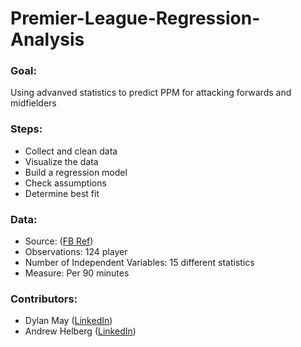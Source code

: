 # Premier-League-Regression-Analysis

### Goal:

Using advanved statistics to predict PPM for attacking forwards and midfielders

### Steps:

- Collect and clean data
- Visualize the data
- Build a regression model
- Check assumptions
- Determine best fit

### Data:

- Source: ([FB Ref](https://fbref.com/en/comps/9/10728/2020-2021-Premier-League-Stats))
- Observations: 124 player
- Number of Independent Variables: 15 different statistics
- Measure: Per 90 minutes

### Contributors:

- Dylan May ([LinkedIn](https://linkedin.com/in/dylancmay))
- Andrew Helberg ([LinkedIn](https://linkedin.com/in/andrew-helberg-545167168))
